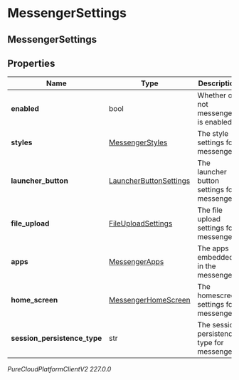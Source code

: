 # MessengerSettings

## MessengerSettings

## Properties

|Name | Type | Description | Notes|
|------------ | ------------- | ------------- | -------------|
| **enabled** | bool | Whether or not messenger is enabled | [optional] |
| **styles** | [MessengerStyles](MessengerStyles) | The style settings for messenger | [optional] |
| **launcher_button** | [LauncherButtonSettings](LauncherButtonSettings) | The launcher button settings for messenger | [optional] |
| **file_upload** | [FileUploadSettings](FileUploadSettings) | The file upload settings for messenger | [optional] |
| **apps** | [MessengerApps](MessengerApps) | The apps embedded in the messenger | [optional] |
| **home_screen** | [MessengerHomeScreen](MessengerHomeScreen) | The homescreen settings for messenger | [optional] |
| **session_persistence_type** | str | The session persistence type for messenger | [optional] |



_PureCloudPlatformClientV2 227.0.0_
